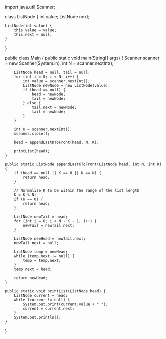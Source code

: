 import java.util.Scanner;

class ListNode {
    int value;
    ListNode next;
    
    ListNode(int value) {
        this.value = value;
        this.next = null;
    }
}

public class Main {
    public static void main(String[] args) {
        Scanner scanner = new Scanner(System.in);
        int N = scanner.nextInt();
        
        ListNode head = null, tail = null;
        for (int i = 0; i < N; i++) {
            int value = scanner.nextInt();
            ListNode newNode = new ListNode(value);
            if (head == null) {
                head = newNode;
                tail = newNode;
            } else {
                tail.next = newNode;
                tail = newNode;
            }
        }
        
        int K = scanner.nextInt();
        scanner.close();
        
        head = appendLastKToFront(head, N, K);
        
        printList(head);
    }
    
    public static ListNode appendLastKToFront(ListNode head, int N, int K) {
        if (head == null || K == 0 || K == N) {
            return head;
        }
        
        // Normalize K to be within the range of the list length
        K = K % N;
        if (K == 0) {
            return head;
        }
        
        ListNode newTail = head;
        for (int i = 0; i < N - K - 1; i++) {
            newTail = newTail.next;
        }
        
        ListNode newHead = newTail.next;
        newTail.next = null;
        
        ListNode temp = newHead;
        while (temp.next != null) {
            temp = temp.next;
        }
        temp.next = head;
        
        return newHead;
    }
    
    public static void printList(ListNode head) {
        ListNode current = head;
        while (current != null) {
            System.out.print(current.value + " ");
            current = current.next;
        }
        System.out.println();
    }
}
